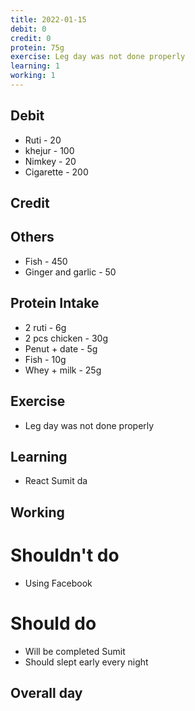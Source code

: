 ```yaml
---
title: 2022-01-15
debit: 0
credit: 0
protein: 75g 
exercise: Leg day was not done properly
learning: 1
working: 1
---
```


## Debit 
- Ruti - 20
- khejur - 100
- Nimkey - 20
- Cigarette - 200

## Credit  

## Others 
- Fish - 450
- Ginger and garlic - 50



## Protein Intake
- 2 ruti - 6g
- 2 pcs chicken - 30g 
- Penut + date - 5g
- Fish - 10g
- Whey + milk - 25g


## Exercise 
- Leg day was not done properly 

## Learning
- React Sumit da 

## Working

# Shouldn't do
- Using Facebook

# Should do
- Will be completed Sumit
- Should slept early every night

## Overall day








